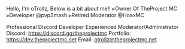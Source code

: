 Hello, I'm oTrollz,
Below is a bit about me!!
⫸Owner Of TheProject MC
⫸Developer @pvpSmash
⫸Retired Moderator @HoaxMC

Professional Discord Developer
Experienced Moderator/Administrator
Discord: https://discord.gg/theprojectmc
Portfolio: https://dev.theprojectmc.net
Email: otrollz@theprojectmc.net
